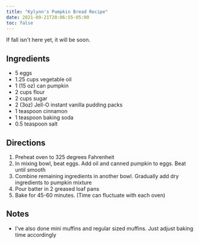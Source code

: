 ```yaml
---
title: "Kylynn's Pumpkin Bread Recipe"
date: 2021-09-21T20:06:55-05:00
toc: false
---
```


If fall isn't here yet, it will be soon.

<!--more-->

## Ingredients

- 5 eggs
- 1.25 cups vegetable oil
- 1 (15 oz) can pumpkin
- 2 cups flour
- 2 cups sugar
- 2 (3oz) Jell-O instant vanilla pudding packs
- 1 teaspoon cinnamon
- 1 teaspoon baking soda
- 0.5 teaspoon salt

## Directions

1. Preheat oven to 325 degrees Fahrenheit
1. In mixing bowl, beat eggs. Add oil and canned pumpkin to eggs. Beat until smooth
1. Combine remaining ingredients in another bowl. Gradually add dry ingredients to pumpkin mixture
1. Pour batter in 2 greased loaf pans
1. Bake for 45-60 minutes. (Time can fluctuate with each oven)

## Notes

- I’ve also done mini muffins and regular sized muffins. Just adjust baking time accordingly
